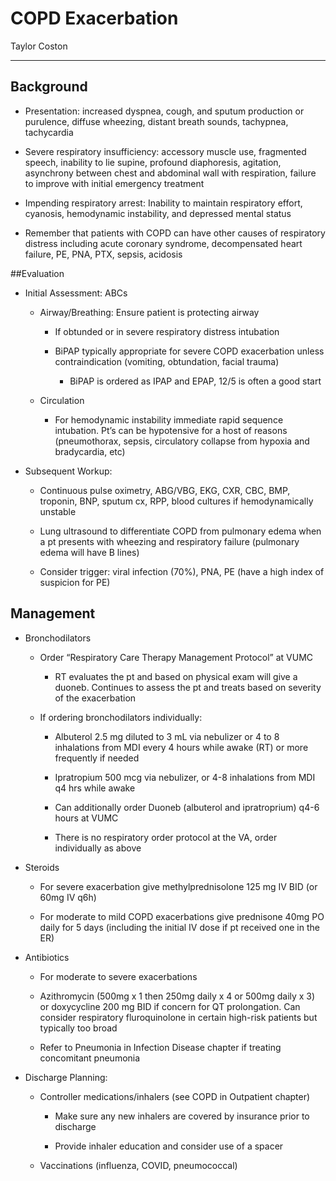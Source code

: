 # COPD Exacerbation 

Taylor Coston

---

## Background

- Presentation: increased dyspnea, cough, and sputum production or
    purulence, diffuse wheezing, distant breath sounds, tachypnea,
    tachycardia

- Severe respiratory insufficiency: accessory muscle use, fragmented
    speech, inability to lie supine, profound diaphoresis, agitation,
    asynchrony between chest and abdominal wall with respiration,
    failure to improve with initial emergency treatment

- Impending respiratory arrest: Inability to maintain respiratory
    effort, cyanosis, hemodynamic instability, and depressed mental
    status

- Remember that patients with COPD can have other causes of
    respiratory distress including acute coronary syndrome,
    decompensated heart failure, PE, PNA, PTX, sepsis, acidosis

##Evaluation

- Initial Assessment: ABCs

    - Airway/Breathing: Ensure patient is protecting airway

        - If obtunded or in severe respiratory distress intubation

        - BiPAP typically appropriate for severe COPD exacerbation unless
            contraindication (vomiting, obtundation, facial trauma)

            - BiPAP is ordered as IPAP and EPAP, 12/5 is often a good
                start

    - Circulation

        - For hemodynamic instability immediate rapid sequence intubation.
            Pt’s can be hypotensive for a host of reasons (pneumothorax,
            sepsis, circulatory collapse from hypoxia and bradycardia, etc)

- Subsequent Workup:

    - Continuous pulse oximetry, ABG/VBG, EKG, CXR, CBC, BMP, troponin,
        BNP, sputum cx, RPP, blood cultures if hemodynamically unstable

    - Lung ultrasound to differentiate COPD from pulmonary edema when a pt
        presents with wheezing and respiratory failure (pulmonary edema will
        have B lines)

    - Consider trigger: viral infection (70%), PNA, PE (have a high index
        of suspicion for PE)

## Management

- Bronchodilators

    - Order “Respiratory Care Therapy Management Protocol” at VUMC

        - RT evaluates the pt and based on physical exam will give a
            duoneb. Continues to assess the pt and treats based on severity
            of the exacerbation

    - If ordering bronchodilators individually:

        - Albuterol 2.5 mg diluted to 3 mL via nebulizer or 4 to 8
            inhalations from MDI every 4 hours while awake (RT) or more
            frequently if needed

        - Ipratropium 500 mcg via nebulizer, or 4-8 inhalations from MDI
            q4 hrs while awake

        - Can additionally order Duoneb (albuterol and ipratroprium) q4-6
            hours at VUMC

        - There is no respiratory order protocol at the VA, order
            individually as above
            
- Steroids

    - For severe exacerbation give methylprednisolone 125 mg IV BID (or
        60mg IV q6h)

    - For moderate to mild COPD exacerbations give prednisone 40mg PO
        daily for 5 days (including the initial IV dose if pt received one
        in the ER)


- Antibiotics

    - For moderate to severe exacerbations

    - Azithromycin (500mg x 1 then 250mg daily x 4 or 500mg daily x 3) or
        doxycycline 200 mg BID if concern for QT prolongation. Can consider
        respiratory fluroquinolone in certain high-risk patients but
        typically too broad

    - Refer to Pneumonia in Infection Disease chapter if treating
        concomitant pneumonia

- Discharge Planning:

    - Controller medications/inhalers (see COPD in Outpatient chapter)

        - Make sure any new inhalers are covered by insurance prior to
            discharge

        - Provide inhaler education and consider use of a spacer

    - Vaccinations (influenza, COVID, pneumococcal)
